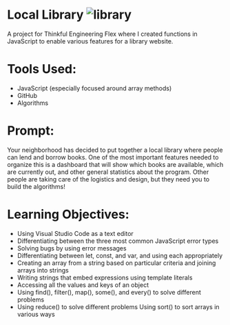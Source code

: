 # Local Library ![library](https://user-images.githubusercontent.com/109120202/198891529-986be944-942f-4f1f-8a1d-4ef20e784af8.png)

A project for Thinkful Engineering Flex where I created functions in JavaScript to enable various features for a library website.

# Tools Used:
* JavaScript (especially focused around array methods)
* GitHub
* Algorithms

# Prompt:
Your neighborhood has decided to put together a local library where people can lend and borrow books. One of the most important features needed to organize this is a dashboard that will show which books are available, which are currently out, and other general statistics about the program. Other people are taking care of the logistics and design, but they need you to build the algorithms!

# Learning Objectives:
* Using Visual Studio Code as a text editor 
* Differentiating between the three most common JavaScript error types 
* Solving bugs by using error messages 
* Differentiating between let, const, and var, and using each appropriately 
* Creating an array from a string based on particular criteria and joining arrays into strings 
* Writing strings that embed expressions using template literals
* Accessing all the values and keys of an object 
* Using find(), filter(), map(), some(), and every() to solve different problems 
* Using reduce() to solve different problems Using sort() to sort arrays in various ways
